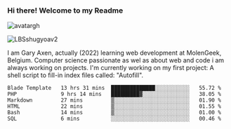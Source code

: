 ### Hi there! Welcome to my Readme 
![avatargh](https://user-images.githubusercontent.com/22075644/164934471-9e8af8ff-56fa-42c4-8061-5c7410433886.png)

![LBSshugyoav2](https://user-images.githubusercontent.com/22075644/164934218-25b846e8-bf56-4a0e-bd88-ab444310d7a8.png)



I am Gary Axen, actually (2022) learning web development at MolenGeek, Belgium.
Computer science passionate as wel as about web and code i am always working on projects.
I'm currently working on my first project: A shell script to fill-in index files called: "Autofill". 
<!--START_SECTION:waka-->

```text
Blade Template   13 hrs 31 mins  ██████████████░░░░░░░░░░░   55.72 %
PHP              9 hrs 14 mins   █████████▓░░░░░░░░░░░░░░░   38.05 %
Markdown         27 mins         ▒░░░░░░░░░░░░░░░░░░░░░░░░   01.90 %
HTML             22 mins         ▒░░░░░░░░░░░░░░░░░░░░░░░░   01.55 %
Bash             14 mins         ▒░░░░░░░░░░░░░░░░░░░░░░░░   01.00 %
SQL              6 mins          ░░░░░░░░░░░░░░░░░░░░░░░░░   00.46 %
```

<!--END_SECTION:waka-->

<!--
**LeBigSky/LebigSky** is a ✨ _special_ ✨ repository because its `README.md` (this file) appears on your GitHub profile.


as to get you started:

- 🔭 I’m currently working on ...
- 🌱 I’m currently learning ...
- 👯 I’m looking to collaborate on ...
- 🤔 I’m looking for help with ...
- 💬 Ask me about ...
- 📫 How to reach me: ...
- 😄 Pronouns: ...
- ⚡ Fun fact: ...
-->
